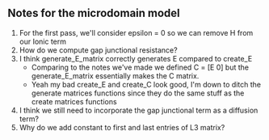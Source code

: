 Notes for the microdomain model
---

1. For the first pass, we'll consider epsilon = 0 so we can remove H from our Ionic term
2. How do we compute gap junctional resistance?
3. I think generate_E_matrix correctly generates E compared to create_E
    - Comparing to the notes we've made we defined C = [E 0] but the generate_E_matrix essentially makes the C matrix.
    - Yeah my bad create_E and create_C look good, I'm down to ditch the generate matrices functions since they
   do the same stuff as the create matrices functions
4. I think we still need to incorporate the gap junctional term as a diffusion term?
5. Why do we add constant to first and last entries of L3 matrix?

